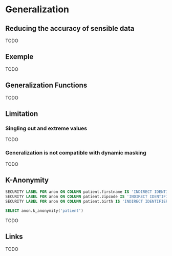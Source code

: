 Generalization
===============================================================================


Reducing the accuracy of sensible data
--------------------------------------------------------------------------------

TODO

Exemple
--------------------------------------------------------------------------------

TODO

Generalization Functions
--------------------------------------------------------------------------------

TODO

Limitation
--------------------------------------------------------------------------------

### Singling out and extreme values

TODO 

### Generalization is not compatible with dynamic masking

TODO 


K-Anonymity
--------------------------------------------------------------------------------

```sql
SECURITY LABEL FOR anon ON COLUMN patient.firstname IS 'INDIRECT IDENTIFIER';
SECURITY LABEL FOR anon ON COLUMN patient.zipcode IS 'INDIRECT IDENTIFIER';
SECURITY LABEL FOR anon ON COLUMN patient.birth IS 'INDIRECT IDENTIFIER';
```

```sql
SELECT anon.k_anonymity('patient')
```

TODO 


Links
--------------------------------------------------------------------------------

TODO
